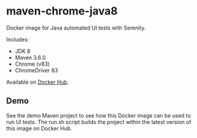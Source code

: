# maven-chrome-java8

Docker image for Java automated UI tests with Serenity.

Includes:

* JDK 8
* Maven 3.6.0
* Chrome (v83)
* ChromeDriver 83

Available on [Docker Hub](https://hub.docker.com/r/zabolennyi/maven-chrome-java8/).

## Demo

See the demo Maven project to see how this Docker image can be used to run UI tests. 
The run.sh script builds the project within the latest version of this image on Docker Hub.
